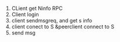 1. CLient get Ninfo RPC
2. Client login
3. client sendmsgreq, and get s info
4. client conect to S  &peerclient connect to S
5. send msg
